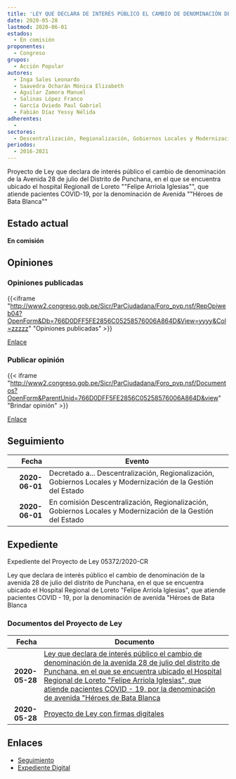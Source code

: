 ```yaml
---
title: 'LEY QUE DECLARA DE INTERÉS PÚBLICO EL CAMBIO DE DENOMINACIÓN DE LA AVENIDA 28 DE JULIO DEL DISTRITO DE PUNCHANA, EN EL QUE SE ENCUENTRA UBICADO EL HOSPITAL REGIONAL DE LORETO "FELIPE ARRIOLA IGLESIAS", QUE ATIENDE PACIENTES COVID-19, POR LA DENOMINACIÓN DE AVENIDA "HÉROES DE BATA BLANCA"'
date: 2020-05-28
lastmod: 2020-06-01
estados: 
  - En comisión
proponentes: 
  - Congreso
grupos: 
  - Acción Popular
autores: 
  - Inga Sales Leonardo
  - Saavedra Ocharán Mónica Elizabeth
  - Aguilar Zamora Manuel
  - Salinas López Franco
  - García Oviedo Paul Gabriel
  - Fabián Díaz Yessy Nélida
adherentes: 
  - 
sectores: 
  - Descentralización, Regionalización, Gobiernos Locales y Modernización de la Gestión del Estado
periodos: 
  - 2016-2021
---
```


Proyecto de Ley que declara de interés público el cambio de denominación de la Avenida 28 de julio del Distrito de Punchana, en el que se encuentra ubicado el hospital Regionall de Loreto ""Felipe Arriola Iglesias"", que atiende pacientes COVID-19, por la denominación de Avenida ""Héroes de Bata Blanca""


## Estado actual

**En comisión**

## Opiniones

### Opiniones publicadas

{{<iframe "http://www2.congreso.gob.pe/Sicr/ParCiudadana/Foro_pvp.nsf/RepOpiweb04?OpenForm&Db=766D0DFF5FE2856C05258576006A864D&View=yyyy&Col=zzzzz" "Opiniones publicadas" >}}

[Enlace](http://www2.congreso.gob.pe/Sicr/ParCiudadana/Foro_pvp.nsf/RepOpiweb04?OpenForm&Db=766D0DFF5FE2856C05258576006A864D&View=yyyy&Col=zzzzz)
### Publicar opinión

{{< iframe "http://www2.congreso.gob.pe/Sicr/ParCiudadana/Foro_pvp.nsf/Documentos?OpenForm&ParentUnid=766D0DFF5FE2856C05258576006A864D&view" "Brindar opinión" >}}

[Enlace](http://www2.congreso.gob.pe/Sicr/ParCiudadana/Foro_pvp.nsf/Documentos?OpenForm&ParentUnid=766D0DFF5FE2856C05258576006A864D&view)

## Seguimiento

| Fecha | Evento |
|------:|--------|
| **2020-06-01** | Decretado a... Descentralización, Regionalización, Gobiernos Locales y Modernización de la Gestión del Estado|
| **2020-06-01** | En comisión Descentralización, Regionalización, Gobiernos Locales y Modernización de la Gestión del Estado|


## Expediente

Expediente del Proyecto de Ley 05372/2020-CR

Ley que declara de interés público el cambio de denominación de la avenida 28 de julio del distrito de Punchana, en el que se encuentra ubicado el Hospital Regional de Loreto "Felipe Arriola Iglesias", que atiende pacientes COVID - 19, por la denominación de avenida "Héroes de Bata Blanca


### Documentos del Proyecto de Ley

| Fecha | Documento |
|------:|--------|
| **2020-05-28** | [Ley que declara de interés público el cambio de denominación de la avenida 28 de julio del distrito de Punchana, en el que se encuentra ubicado el Hospital Regional de Loreto "Felipe Arriola Iglesias", que atiende pacientes COVID - 19, por la denominación de avenida "Héroes de Bata Blanca](http://www.leyes.congreso.gob.pe/Documentos/2016_2021/Proyectos_de_Ley_y_de_Resoluciones_Legislativas/PL05372_20200528.pdf) |
| **2020-05-28** | [Proyecto de Ley con firmas digitales](http://www.leyes.congreso.gob.pe/Documentos/2016_2021/Proyectos_de_Ley_y_de_Resoluciones_Legislativas/Proyectos_Firmas_digitales/PL05372.pdf) |

## Enlaces 

- [Seguimiento](http://www2.congreso.gob.pe/Sicr/TraDocEstProc/CLProLey2016.nsf/f7fff46988ca05b1052578e100829cc7/712eb79aa8d0fb52052585760069c7ba?OpenDocument)
- [Expediente Digital](http://www2.congreso.gob.pe/Sicr/TraDocEstProc/CLProLey2016.nsf/f7fff46988ca05b1052578e100829cc7/712eb79aa8d0fb52052585760069c7ba?OpenDocument&Click=05257FB7005EB655.eb71d0cf91d8294e05256cdf006b5706/$Body/0.1C6C)
